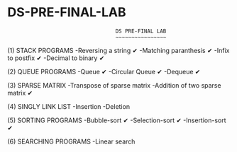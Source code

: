 # DS-PRE-FINAL-LAB


                                      DS PRE-FINAL LAB
                                      ~~~~~~~~~~~~~~~~

(1) STACK PROGRAMS
		-Reversing a string                     ✔
		-Matching paranthesis                   ✔
		-Infix to postfix                       ✔
		-Decimal to binary                      ✔

(2) QUEUE PROGRAMS
		-Queue                                  ✔
		-Circular Queue                         ✔
		-Dequeue                                ✔

(3) SPARSE MATRIX
		-Transpose of sparse matrix
		-Addition of two sparse matrix          ✔

(4) SINGLY LINK LIST
		-Insertion 
		-Deletion

(5) SORTING PROGRAMS
		-Bubble-sort                             ✔
		-Selection-sort                          ✔
		-Insertion-sort                          ✔

(6) SEARCHING PROGRAMS
		-Linear search

